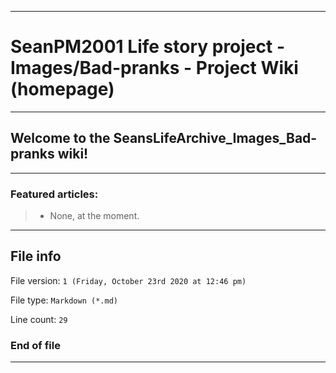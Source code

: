 
***

# SeanPM2001 Life story project - Images/Bad-pranks - Project Wiki (homepage)

***

## Welcome to the SeansLifeArchive_Images_Bad-pranks wiki!

***

### Featured articles:

> * None, at the moment.

***

## File info

File version: `1 (Friday, October 23rd 2020 at 12:46 pm)`

File type: `Markdown (*.md)`

Line count: `29`

### End of file

***
